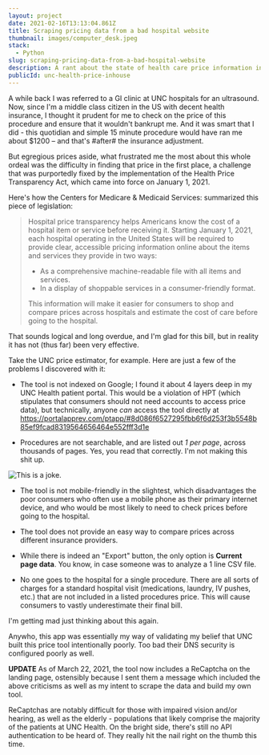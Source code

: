 ```yaml
---
layout: project
date: 2021-02-16T13:13:04.861Z
title: Scraping pricing data from a bad hospital website
thumbnail: images/computer_desk.jpeg
stack:
  - Python
slug: scraping-pricing-data-from-a-bad-hospital-website
description: A rant about the state of health care price information in America. Part I.
publicId: unc-health-price-inhouse
---
```


A while back I was referred to a GI clinic at UNC hospitals for an ultrasound. Now, since I'm a middle class citizen in the US with decent health insurance, I thought it prudent for me to check on the price of this procedure and ensure that it wouldn't bankrupt me. And it was smart that I did - this quotidian and simple 15 minute procedure would have ran me about $1200 – and that's #after# the insurance adjustment.

But egregious prices aside, what frustrated me the most about this whole ordeal was the difficulty in finding that price in the first place, a challenge that was purportedly fixed by the implementation of the Health Price Transparency Act, which came into force on January 1, 2021.

Here's how the Centers for Medicare & Medicaid Services: summarized this piece of legislation:

> Hospital price transparency helps Americans know the cost of a hospital item or service before receiving it. Starting January 1, 2021, each hospital operating in the United States will be required to provide clear, accessible pricing information online about the items and services they provide in two ways:
>
> - As a comprehensive machine-readable file with all items and services.
> - In a display of shoppable services in a consumer-friendly format.
>
> This information will make it easier for consumers to shop and compare prices across hospitals and estimate the cost of care before going to the hospital.

That sounds logical and long overdue, and I'm glad for this bill, but in reality it has not (thus far) been very effective.

Take the UNC price estimator, for example. Here are just a few of the problems I discovered with it:

- The tool is not indexed on Google; I found it about 4 layers deep in my UNC Health patient portal. This would be a violation of HPT (which stipulates that consumers should not need accounts to access price data), but technically, anyone *can* access the tool directly at https://portalapprev.com/ptapp/#8d086f6527295fbb6f6d253f3b5548b85ef9fcad8319564656464e552fff3d1e

- Procedures are not searchable, and are listed out *1 per page*, across thousands of pages. Yes, you read that correctly. I'm not making this shit up.

![This is a joke.](https://res.cloudinary.com/djmk8xgrk/image/upload/v1616418698/Screen_Shot_2021-03-22_at_9.10.42_AM_rjnm6b.png "They aren't even trying." )

- The tool is not mobile-friendly in the slightest, which disadvantages the poor consumers who often use a mobile phone as their primary internet device, and who would be most likely to need to check prices before going to the hospital.

- The tool does not provide an easy way to compare prices across different insurance providers.

- While there is indeed an "Export" button, the only option is **Current page data**. You know, in case someone was to analyze a 1 line CSV file.

- No one goes to the hospital for a single procedure. There are all sorts of charges for a standard hospital visit (medications, laundry, IV pushes, etc.) that are not included in a listed procedures price. This will cause consumers to vastly underestimate their final bill.

I'm getting mad just thinking about this again.

Anywho, this app was essentially my way of validating my belief that UNC built this price tool intentionally poorly. Too bad their DNS security is configured poorly as well.

**UPDATE** As of March 22, 2021, the tool now includes a ReCaptcha on the landing page, ostensibly because I sent them a message which included the above criticisms as well as my intent to scrape the data and build my own tool.

ReCaptchas are notably difficult for those with impaired vision and/or hearing, as well as the elderly - populations that likely comprise the majority of the patients at UNC Health. On the bright side, there's still no API authentication to be heard of. They really hit the nail right on the thumb this time.

